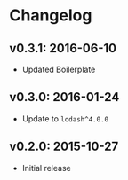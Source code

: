 # Changelog

## v0.3.1: 2016-06-10

- Updated Boilerplate

## v0.3.0: 2016-01-24

- Update to `lodash^4.0.0`

## v0.2.0: 2015-10-27

- Initial release
